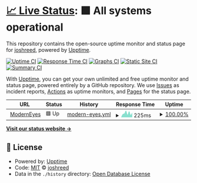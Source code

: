 # [📈 Live Status](https://joshreed.github.io/uptime): <!--live status--> **🟩 All systems operational**

This repository contains the open-source uptime monitor and status page for [joshreed](https://joshreed.github.io/uptime), powered by [Upptime](https://github.com/upptime/upptime).

[![Uptime CI](https://github.com/joshreed/uptime/workflows/Uptime%20CI/badge.svg)](https://github.com/joshreed/uptime/actions?query=workflow%3A%22Uptime+CI%22)
[![Response Time CI](https://github.com/joshreed/uptime/workflows/Response%20Time%20CI/badge.svg)](https://github.com/joshreed/uptime/actions?query=workflow%3A%22Response+Time+CI%22)
[![Graphs CI](https://github.com/joshreed/uptime/workflows/Graphs%20CI/badge.svg)](https://github.com/joshreed/uptime/actions?query=workflow%3A%22Graphs+CI%22)
[![Static Site CI](https://github.com/joshreed/uptime/workflows/Static%20Site%20CI/badge.svg)](https://github.com/joshreed/uptime/actions?query=workflow%3A%22Static+Site+CI%22)
[![Summary CI](https://github.com/joshreed/uptime/workflows/Summary%20CI/badge.svg)](https://github.com/joshreed/uptime/actions?query=workflow%3A%22Summary+CI%22)

With [Upptime](https://upptime.js.org), you can get your own unlimited and free uptime monitor and status page, powered entirely by a GitHub repository. We use [Issues](https://github.com/joshreed/uptime/issues) as incident reports, [Actions](https://github.com/joshreed/uptime/actions) as uptime monitors, and [Pages](https://joshreed.github.io/uptime) for the status page.

<!--start: status pages-->
<!-- This summary is generated by Upptime (https://github.com/upptime/upptime) -->
<!-- Do not edit this manually, your changes will be overwritten -->
<!-- prettier-ignore -->
| URL | Status | History | Response Time | Uptime |
| --- | ------ | ------- | ------------- | ------ |
| <img alt="" src="https://icons.duckduckgo.com/ip3/www.moderneyesomaha.com.ico" height="13"> [ModernEyes](https://www.moderneyesomaha.com/status) | 🟩 Up | [modern-eyes.yml](https://github.com/joshreed/uptime/commits/HEAD/history/modern-eyes.yml) | <details><summary><img alt="Response time graph" src="./graphs/modern-eyes/response-time-week.png" height="20"> 225ms</summary><br><a href="https://joshreed.github.io/uptime/history/modern-eyes"><img alt="Response time 231" src="https://img.shields.io/endpoint?url=https%3A%2F%2Fraw.githubusercontent.com%2Fjoshreed%2Fuptime%2FHEAD%2Fapi%2Fmodern-eyes%2Fresponse-time.json"></a><br><a href="https://joshreed.github.io/uptime/history/modern-eyes"><img alt="24-hour response time 249" src="https://img.shields.io/endpoint?url=https%3A%2F%2Fraw.githubusercontent.com%2Fjoshreed%2Fuptime%2FHEAD%2Fapi%2Fmodern-eyes%2Fresponse-time-day.json"></a><br><a href="https://joshreed.github.io/uptime/history/modern-eyes"><img alt="7-day response time 225" src="https://img.shields.io/endpoint?url=https%3A%2F%2Fraw.githubusercontent.com%2Fjoshreed%2Fuptime%2FHEAD%2Fapi%2Fmodern-eyes%2Fresponse-time-week.json"></a><br><a href="https://joshreed.github.io/uptime/history/modern-eyes"><img alt="30-day response time 247" src="https://img.shields.io/endpoint?url=https%3A%2F%2Fraw.githubusercontent.com%2Fjoshreed%2Fuptime%2FHEAD%2Fapi%2Fmodern-eyes%2Fresponse-time-month.json"></a><br><a href="https://joshreed.github.io/uptime/history/modern-eyes"><img alt="1-year response time 223" src="https://img.shields.io/endpoint?url=https%3A%2F%2Fraw.githubusercontent.com%2Fjoshreed%2Fuptime%2FHEAD%2Fapi%2Fmodern-eyes%2Fresponse-time-year.json"></a></details> | <details><summary><a href="https://joshreed.github.io/uptime/history/modern-eyes">100.00%</a></summary><a href="https://joshreed.github.io/uptime/history/modern-eyes"><img alt="All-time uptime 99.59%" src="https://img.shields.io/endpoint?url=https%3A%2F%2Fraw.githubusercontent.com%2Fjoshreed%2Fuptime%2FHEAD%2Fapi%2Fmodern-eyes%2Fuptime.json"></a><br><a href="https://joshreed.github.io/uptime/history/modern-eyes"><img alt="24-hour uptime 100.00%" src="https://img.shields.io/endpoint?url=https%3A%2F%2Fraw.githubusercontent.com%2Fjoshreed%2Fuptime%2FHEAD%2Fapi%2Fmodern-eyes%2Fuptime-day.json"></a><br><a href="https://joshreed.github.io/uptime/history/modern-eyes"><img alt="7-day uptime 100.00%" src="https://img.shields.io/endpoint?url=https%3A%2F%2Fraw.githubusercontent.com%2Fjoshreed%2Fuptime%2FHEAD%2Fapi%2Fmodern-eyes%2Fuptime-week.json"></a><br><a href="https://joshreed.github.io/uptime/history/modern-eyes"><img alt="30-day uptime 100.00%" src="https://img.shields.io/endpoint?url=https%3A%2F%2Fraw.githubusercontent.com%2Fjoshreed%2Fuptime%2FHEAD%2Fapi%2Fmodern-eyes%2Fuptime-month.json"></a><br><a href="https://joshreed.github.io/uptime/history/modern-eyes"><img alt="1-year uptime 100.00%" src="https://img.shields.io/endpoint?url=https%3A%2F%2Fraw.githubusercontent.com%2Fjoshreed%2Fuptime%2FHEAD%2Fapi%2Fmodern-eyes%2Fuptime-year.json"></a></details>

<!--end: status pages-->

[**Visit our status website →**](https://joshreed.github.io/uptime)

## 📄 License

- Powered by: [Upptime](https://github.com/upptime/upptime)
- Code: [MIT](./LICENSE) © [joshreed](https://joshreed.github.io/uptime)
- Data in the `./history` directory: [Open Database License](https://opendatacommons.org/licenses/odbl/1-0/)
